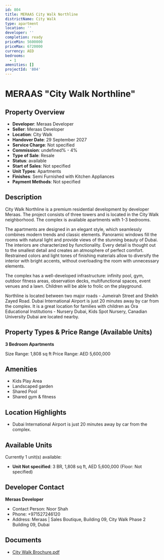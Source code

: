 ```yaml
---
id: 804
title: MERAAS City Walk Northline
districtName: City Walk
type: apartment
location: ''
developer: ''
completion: ready
priceMin: 5600000
priceMax: 6720000
currency: AED
bedrooms:
  - 1
amenities: []
projectId: '804'
---
```


# MERAAS "City Walk Northline"

## Property Overview
- **Developer**: Meraas Developer
- **Seller**: Meraas Developer
- **Location**: City Walk
- **Handover Date**: 29 September 2027
- **Service Charge**: Not specified
- **Commission**: undefined% - 4%
- **Type of Sale**: Resale
- **Status**: available
- **Start of Sales**: Not specified
- **Unit Types**: Apartments
- **Finishes**: Semi Furnished with Kitchen Appliances
- **Payment Methods**: Not specified

## Description
City Walk Northline is a premium residential development by developer Meraas. The project consists of three towers and is located in the City Walk neighborhood. The complex is available apartments with 1-3 bedrooms. 

The apartments are designed in an elegant style, which seamlessly combines modern trends and classic elements. Panoramic windows fill the rooms with natural light and provide views of the stunning beauty of Dubai. The interiors are characterized by functionality. Every detail is thought out to the smallest detail and creates an atmosphere of perfect comfort. Restrained colors and light tones of finishing materials allow to diversify the interior with bright accents, without overloading the room with unnecessary elements. 

The complex has a well-developed infrastructure: infinity pool, gym, outdoor fitness areas, observation decks, multifunctional spaces, event venues and a lawn. Children will be able to frolic on the playground. 

Northline is located between two major roads - Jumeirah Street and Sheikh Zayed Road. Dubai International Airport is just 20 minutes away by car from the complex. It is a great location for families with children as Ora Educational Institutions - Nursery Dubai, Kids Spot Nursery, Canadian University Dubai are located nearby.

## Property Types & Price Range (Available Units)
**3 Bedroom Apartments**

Size Range: 1,808 sq ft
Price Range: AED 5,600,000

## Amenities
- Kids Play Area
- Landscaped garden
- Shared Pool
- Shared gym & fitness

## Location Highlights
- Dubai International Airport is just 20 minutes away by car from the complex.

## Available Units
Currently 1 unit(s) available:
- **Unit Not specified**: 3 BR, 1,808 sq ft, AED 5,600,000 (Floor: Not specified)

## Developer Contact
**Meraas Developer**
- Contact Person: Noor Shah
- Phone: +971527246120
- Address: Meraas | Sales Boutique, Building 09, City Walk Phase 2 Building 09, Dubai

## Documents
- [City Walk Brochure.pdf](https://cdn.geniemap.net/2024/02/27/otsdgV0I4yeuNsGHdOYtIcPODjeuQPbXXYDKHdIV.pdf)
